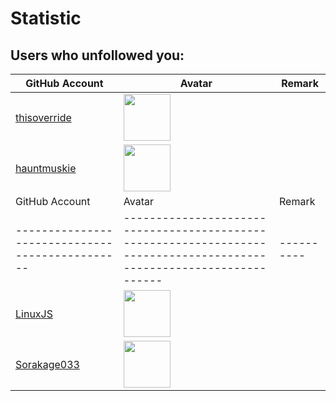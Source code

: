 # Statistic
## Users who unfollowed you:
| GitHub Account                                  | Avatar                                                                                                               | Remark   |
|-------------------------------------------------|----------------------------------------------------------------------------------------------------------------------|----------|
| [thisoverride](https://github.com/thisoverride) | <a href="https://github.com/thisoverride"><img src="https://github.com/thisoverride.png" width=75px height=75px></a> |          |
| [hauntmuskie](https://github.com/hauntmuskie)   | <a href="https://github.com/hauntmuskie"><img src="https://github.com/hauntmuskie.png" width=75px height=75px></a>   |          |## Users who followed you yesterday:
| GitHub Account                                | Avatar                                                                                                             | Remark   |
|-----------------------------------------------|--------------------------------------------------------------------------------------------------------------------|----------|
| [LinuxJS](https://github.com/LinuxJS)         | <a href="https://github.com/LinuxJS"><img src="https://github.com/LinuxJS.png" width=75px height=75px></a>         |          |
| [Sorakage033](https://github.com/Sorakage033) | <a href="https://github.com/Sorakage033"><img src="https://github.com/Sorakage033.png" width=75px height=75px></a> |          |